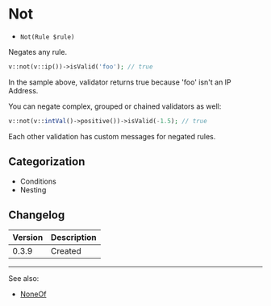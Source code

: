 # Not

- `Not(Rule $rule)`

Negates any rule.

```php
v::not(v::ip())->isValid('foo'); // true
```

In the sample above, validator returns true because 'foo' isn't an IP Address.

You can negate complex, grouped or chained validators as well:

```php
v::not(v::intVal()->positive())->isValid(-1.5); // true
```

Each other validation has custom messages for negated rules.

## Categorization

- Conditions
- Nesting

## Changelog

Version | Description
--------|-------------
  0.3.9 | Created

***
See also:

- [NoneOf](NoneOf.md)
